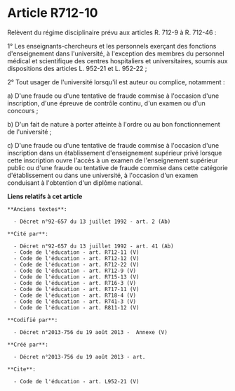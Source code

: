 # Article R712-10

Relèvent du régime disciplinaire prévu aux articles R. 712-9 à R. 712-46 : 

1° Les enseignants-chercheurs et les personnels exerçant des fonctions d'enseignement dans l'université, à l'exception des
membres du personnel médical et scientifique des centres hospitaliers et universitaires, soumis aux dispositions des articles
L. 952-21 et L. 952-22 ; 

2° Tout usager de l'université lorsqu'il est auteur ou complice, notamment : 

a) D'une fraude ou d'une tentative de fraude commise à l'occasion d'une inscription, d'une épreuve de contrôle continu, d'un
examen ou d'un concours ; 

b) D'un fait de nature à porter atteinte à l'ordre ou au bon fonctionnement de l'université ; 

c) D'une fraude ou d'une tentative de fraude commise à l'occasion d'une inscription dans un établissement d'enseignement
supérieur privé lorsque cette inscription ouvre l'accès à un examen de l'enseignement supérieur public ou d'une fraude ou
tentative de fraude commise dans cette catégorie d'établissement ou dans une université, à l'occasion d'un examen conduisant
à l'obtention d'un diplôme national.

**Liens relatifs à cet article**

	**Anciens textes**:

	  - Décret n°92-657 du 13 juillet 1992 - art. 2 (Ab)

	**Cité par**:

	  - Décret n°92-657 du 13 juillet 1992 - art. 41 (Ab)
	  - Code de l'éducation - art. R712-11 (V)
	  - Code de l'éducation - art. R712-12 (V)
	  - Code de l'éducation - art. R712-22 (V)
	  - Code de l'éducation - art. R712-9 (V)
	  - Code de l'éducation - art. R715-13 (V)
	  - Code de l'éducation - art. R716-3 (V)
	  - Code de l'éducation - art. R717-11 (V)
	  - Code de l'éducation - art. R718-4 (V)
	  - Code de l'éducation - art. R741-3 (V)
	  - Code de l'éducation - art. R811-12 (V)

	**Codifié par**:

	  - Décret n°2013-756 du 19 août 2013 -  Annexe (V)

	**Créé par**:

	  - Décret n°2013-756 du 19 août 2013 - art.

	**Cite**:

	  - Code de l'éducation - art. L952-21 (V)
